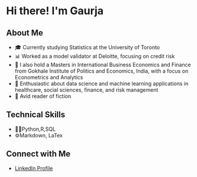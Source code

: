 # Hi there! I'm Gaurja
## About Me
- 🎓 Currently studying Statistics at the University of Toronto
- 📊 Worked as a model validator at Deloitte, focusing on credit risk
- 🔭 I also hold a Masters in International Business Economics and Finance from Gokhale Institute of Politics and Economics, India, with a focus on Econometrics and Analytics
- 🌱 Enthusiastic about data science and machine learning applications in healthcare, social sciences, finance, and risk management
- 📕 Avid reader of fiction

## Technical Skills
- 👩‍💻Python,R,SQL
- ⚙️Markdown, LaTex

## Connect with Me
- [LinkedIn Profile](https://www.linkedin.com/in/gnewatia)
